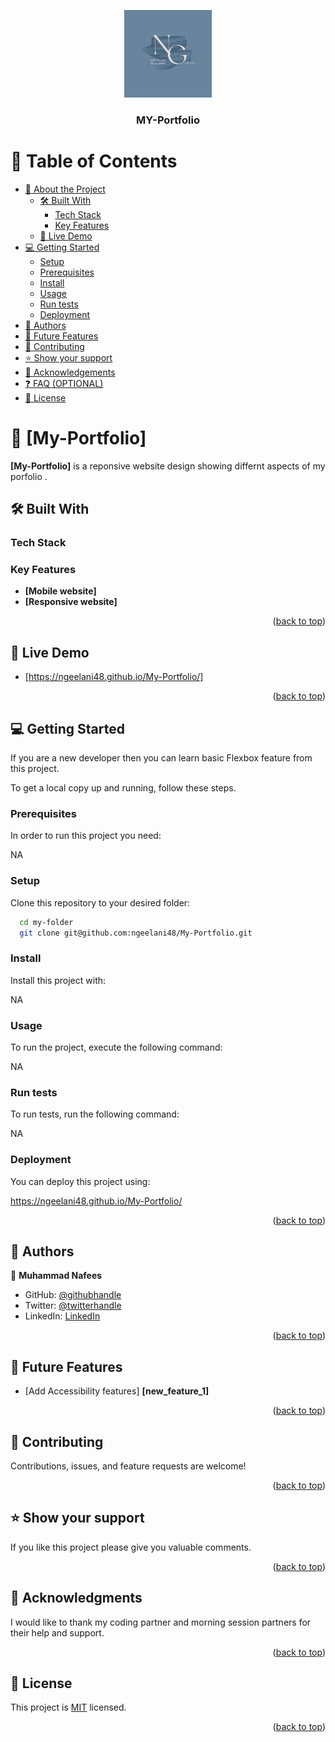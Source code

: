<a name="readme-top"></a>
<div align="center">
  <img src="./images/NGeelani logo.png" alt="logo" width="140"  height="auto" />
  <br/>

  <h3><b>MY-Portfolio</b></h3>

</div>


# 📗 Table of Contents

- [📖 About the Project](#about-project)
  - [🛠 Built With](#built-with)
    - [Tech Stack](#tech-stack)
    - [Key Features](#key-features)
  - [🚀 Live Demo](#live-demo)
- [💻 Getting Started](#getting-started)
  - [Setup](#setup)
  - [Prerequisites](#prerequisites)
  - [Install](#install)
  - [Usage](#usage)
  - [Run tests](#run-tests)
  - [Deployment](#triangular_flag_on_post-deployment)
- [👥 Authors](#authors)
- [🔭 Future Features](#future-features)
- [🤝 Contributing](#contributing)
- [⭐️ Show your support](#support)
- [🙏 Acknowledgements](#acknowledgements)
- [❓ FAQ (OPTIONAL)](#faq)
- [📝 License](#license)


# 📖 [My-Portfolio] <a name="Portfolio: setup and mobile first"></a>

**[My-Portfolio]** is a reponsive website design showing differnt aspects of my porfolio .

## 🛠 Built With <a name="Visual Studio Code"></a>

### Tech Stack <a name="HTML & CSS"></a>

<!-- Features -->

### Key Features <a name="key-features"></a>

- **[Mobile website]**
- **[Responsive website]**

<p align="right">(<a href="#readme-top">back to top</a>)</p>

<!-- LIVE DEMO -->

## 🚀 Live Demo <a name="live-demo"></a>


- [https://ngeelani48.github.io/My-Portfolio/]

<p align="right">(<a href="#readme-top">back to top</a>)</p>

## 💻 Getting Started <a name="getting-started"></a>

If you are a new developer then you can learn basic Flexbox feature from this project.

To get a local copy up and running, follow these steps.

### Prerequisites

In order to run this project you need:

NA
### Setup

Clone this repository to your desired folder:

```sh
  cd my-folder
  git clone git@github.com:ngeelani48/My-Portfolio.git
```

### Install

Install this project with:

NA
### Usage

To run the project, execute the following command:

NA

### Run tests

To run tests, run the following command:

NA

### Deployment

You can deploy this project using:

https://ngeelani48.github.io/My-Portfolio/

<p align="right">(<a href="#readme-top">back to top</a>)</p>

## 👥 Authors <a name="authors"></a>


👤 **Muhammad Nafees**

- GitHub: [@githubhandle](https://github.com/ngeelani48)
- Twitter: [@twitterhandle](https://twitter.com/ngeelani48)
- LinkedIn: [LinkedIn](https://www.linkedin.com/in/m-n-geelani-3446097275/)

<p align="right">(<a href="#readme-top">back to top</a>)</p>

## 🔭 Future Features <a name="future-features"></a>

- [Add Accessibility features] **[new_feature_1]**

<p align="right">(<a href="#readme-top">back to top</a>)</p>

## 🤝 Contributing <a name="contributing"></a>

Contributions, issues, and feature requests are welcome!

<p align="right">(<a href="#readme-top">back to top</a>)</p>

## ⭐️ Show your support <a name="support"></a>

If you like this project please give you valuable comments.

<p align="right">(<a href="#readme-top">back to top</a>)</p>

## 🙏 Acknowledgments <a name="acknowledgements"></a>

I would like to thank my coding partner and morning session partners for their help and support.

<p align="right">(<a href="#readme-top">back to top</a>)</p>

## 📝 License <a name="license"></a>

This project is [MIT](./LICENSE) licensed.

<p align="right">(<a href="#readme-top">back to top</a>)</p>

